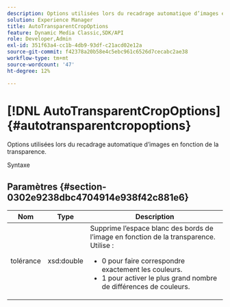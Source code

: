 ```yaml
---
description: Options utilisées lors du recadrage automatique d’images en fonction de la transparence.
solution: Experience Manager
title: AutoTransparentCropOptions
feature: Dynamic Media Classic,SDK/API
role: Developer,Admin
exl-id: 351f63a4-cc1b-4db9-93df-c21acd02e12a
source-git-commit: f42378a20b58e4c5ebc961c6526d7cecabc2ae38
workflow-type: tm+mt
source-wordcount: '47'
ht-degree: 12%

---
```


# [!DNL AutoTransparentCropOptions]{#autotransparentcropoptions}

Options utilisées lors du recadrage automatique d’images en fonction de la transparence.

Syntaxe

## Paramètres {#section-0302e9238dbc4704914e938f42c881e6}

<table id="table_F6A0DBA37F704C2097C617A0A6767566"> 
 <thead> 
  <tr> 
   <th colname="col1" class="entry"> Nom </th> 
   <th colname="col2" class="entry"> Type </th> 
   <th colname="col3" class="entry"> Description </th> 
  </tr> 
 </thead>
 <tbody> 
  <tr> 
   <td colname="col1"> <span class="codeph"> tolérance</span> </td> 
   <td colname="col2"> <span class="codeph"> xsd:double</span> </td> 
   <td colname="col3">Supprime l’espace blanc des bords de l’image en fonction de la transparence. Utilise : 
    <ul id="ul_FE5423B857AE43FCBA7A9AEA76C754CC">
     <li id="li_01E3BD0AB8DA4C408B47CB02B269404A">0 pour faire correspondre exactement les couleurs. </li>
     <li id="li_FCE21384265D4ECE9C0D785F1BB32C3A">1 pour activer le plus grand nombre de différences de couleurs. </li>
    </ul></td> 
  </tr> 
 </tbody> 
</table>
